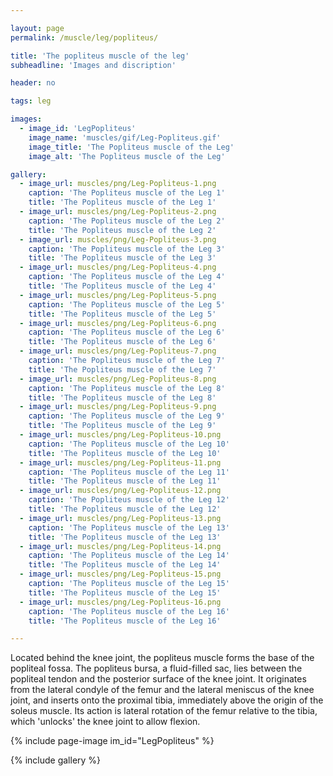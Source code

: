 ```yaml
---

layout: page
permalink: /muscle/leg/popliteus/

title: 'The popliteus muscle of the leg'
subheadline: 'Images and discription'

header: no

tags: leg

images:
  - image_id: 'LegPopliteus'
    image_name: 'muscles/gif/Leg-Popliteus.gif'
    image_title: 'The Popliteus muscle of the Leg'
    image_alt: 'The Popliteus muscle of the Leg' 

gallery:
  - image_url: muscles/png/Leg-Popliteus-1.png
    caption: 'The Popliteus muscle of the Leg 1'
    title: 'The Popliteus muscle of the Leg 1'
  - image_url: muscles/png/Leg-Popliteus-2.png
    caption: 'The Popliteus muscle of the Leg 2'
    title: 'The Popliteus muscle of the Leg 2'
  - image_url: muscles/png/Leg-Popliteus-3.png
    caption: 'The Popliteus muscle of the Leg 3'
    title: 'The Popliteus muscle of the Leg 3'
  - image_url: muscles/png/Leg-Popliteus-4.png
    caption: 'The Popliteus muscle of the Leg 4'
    title: 'The Popliteus muscle of the Leg 4'
  - image_url: muscles/png/Leg-Popliteus-5.png
    caption: 'The Popliteus muscle of the Leg 5'
    title: 'The Popliteus muscle of the Leg 5'
  - image_url: muscles/png/Leg-Popliteus-6.png
    caption: 'The Popliteus muscle of the Leg 6'
    title: 'The Popliteus muscle of the Leg 6'
  - image_url: muscles/png/Leg-Popliteus-7.png
    caption: 'The Popliteus muscle of the Leg 7'
    title: 'The Popliteus muscle of the Leg 7'
  - image_url: muscles/png/Leg-Popliteus-8.png
    caption: 'The Popliteus muscle of the Leg 8'
    title: 'The Popliteus muscle of the Leg 8'
  - image_url: muscles/png/Leg-Popliteus-9.png
    caption: 'The Popliteus muscle of the Leg 9'
    title: 'The Popliteus muscle of the Leg 9'
  - image_url: muscles/png/Leg-Popliteus-10.png
    caption: 'The Popliteus muscle of the Leg 10'
    title: 'The Popliteus muscle of the Leg 10'
  - image_url: muscles/png/Leg-Popliteus-11.png
    caption: 'The Popliteus muscle of the Leg 11'
    title: 'The Popliteus muscle of the Leg 11'
  - image_url: muscles/png/Leg-Popliteus-12.png
    caption: 'The Popliteus muscle of the Leg 12'
    title: 'The Popliteus muscle of the Leg 12'
  - image_url: muscles/png/Leg-Popliteus-13.png
    caption: 'The Popliteus muscle of the Leg 13'
    title: 'The Popliteus muscle of the Leg 13'
  - image_url: muscles/png/Leg-Popliteus-14.png
    caption: 'The Popliteus muscle of the Leg 14'
    title: 'The Popliteus muscle of the Leg 14'
  - image_url: muscles/png/Leg-Popliteus-15.png
    caption: 'The Popliteus muscle of the Leg 15'
    title: 'The Popliteus muscle of the Leg 15'
  - image_url: muscles/png/Leg-Popliteus-16.png
    caption: 'The Popliteus muscle of the Leg 16'
    title: 'The Popliteus muscle of the Leg 16'

---
```


Located behind the knee joint, the popliteus muscle forms the base of the popliteal fossa. The popliteus bursa, a fluid-filled sac, lies between the popliteal tendon and the posterior surface of the knee joint. It originates from the lateral condyle of the femur and the lateral meniscus of the knee joint, and inserts onto the proximal tibia, immediately above the origin of the soleus muscle. Its action is lateral rotation of the femur relative to the tibia, which 'unlocks' the knee joint to allow flexion.

{% include page-image im_id="LegPopliteus" %}

{% include gallery %}